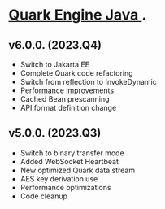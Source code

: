  
# [Quark Engine Java ](https://quark.greenscreens.ltd/).

## v6.0.0. (2023.Q4)
 - Switch to Jakarta EE
 - Complete Quark code refactoring
 - Switch from reflection to InvokeDynamic
 - Performance improvements
 - Cached Bean prescanning
 - API format definition change

## v5.0.0. (2023.Q3)
 - Switch to binary transfer mode 
 - Added WebSocket Heartbeat
 - New optimized Quark data stream
 - AES key derivation use
 - Performance optimizations
 - Code cleanup